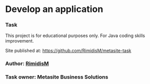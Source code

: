 
# Develop an application
### Task

This project is for educational purposes only. For Java coding skills improvement.

Site published at: https://github.com/RimidisM/metasite-task


### Author: [RimidisM](https://github.com/RimidisM)
### Task owner: Metasite Business Solutions